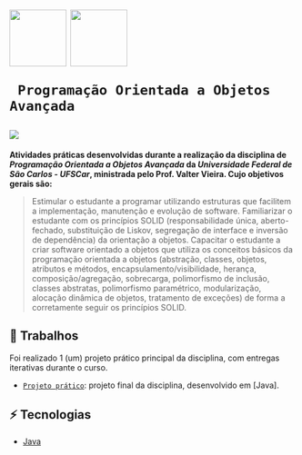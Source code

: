 <h1>
   <p> 
      <img src="https://user-images.githubusercontent.com/92659173/208775299-8a384f52-7cbe-4af6-8d11-2de7d61b3a1e.svg" width="100" align="center" />
      <img src="https://user-images.githubusercontent.com/92659173/208777593-0b0906f0-2e13-420f-a435-b78f0151671e.png" width="100" align="center" />
      
     Programação Orientada a Objetos Avançada
   </p>
   <img src="https://img.shields.io/github/license/vinimrs/VinChat?color=black" align="center" />
</h1>

**Atividades práticas desenvolvidas durante a realização da disciplina de _Programação Orientada a Objetos Avançada_ da _Universidade Federal de São Carlos - UFSCar_, ministrada pelo Prof. Valter Vieira. Cujo objetivos gerais são:**

> Estimular o estudante a programar utilizando estruturas que facilitem a implementação, manutenção e evolução de software. Familiarizar o estudante com os princípios SOLID (responsabilidade única, aberto-fechado, substituição de Liskov, segregação de interface e inversão de dependência) da orientação a objetos. Capacitar o estudante a criar software orientado a objetos que utiliza os conceitos básicos da programação orientada a objetos (abstração, classes, objetos, atributos e métodos, encapsulamento/visibilidade, herança, composição/agregação, sobrecarga, polimorfismo de inclusão, classes abstratas, polimorfismo paramétrico, modularização, alocação dinâmica de objetos, tratamento de exceções) de forma a corretamente seguir os princípios SOLID.

## :hammer: Trabalhos

Foi realizado 1 (um) projeto prático principal da disciplina, com entregas iterativas durante o curso.

- [`Projeto prático`](https://github.com/LucasMBalieiro/ProjetoPOOA): projeto final da disciplina, desenvolvido em [Java].

## :zap: Tecnologias

- [Java](https://www.java.com/pt-BR/)
